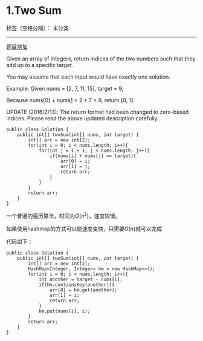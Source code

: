 # 1.Two Sum

标签（空格分隔）： 未分类

---
[题目地址][1]

Given an array of integers, return indices of the two numbers such that they add up to a specific target.

You may assume that each input would have exactly one solution.

Example:
Given nums = [2, 7, 11, 15], target = 9,

Because nums[0] + nums[1] = 2 + 7 = 9,
return [0, 1].

UPDATE (2016/2/13):
The return format had been changed to zero-based indices. Please read the above updated description carefully.

```
public class Solution {
	public int[] twoSum(int[] nums, int target) {
		int[] arr = new int[2];
		for(int i = 0; i < nums.length; i++){
			for(int j = i + 1; j < nums.length; j++){
				if(nums[i] + nums[j] == target){
					arr[0] = i;
					arr[1] = j;
					return arr;
				}
			}
		}
		return arr;
	}   
}
```
一个普通的遍历算法，时间为$O(n^2)$，速度较慢。

如果使用hashmap的方式可以使速度变快，只需要$O(n)$就可以完成

代码如下：
```
public class Solution {
	public int[] twoSum(int[] nums, int target) {
		int[] arr = new int[2];
		HashMap<Integer, Integer> hm = new HashMap<>();
		for(int i = 0; i < nums.length; i++){
			int another = target - nums[i];
			if(hm.containsKey(another)){
				arr[0] = hm.get(another);
				arr[1] = i;
				return arr;
			}
			hm.put(nums[i], i);
		}
		return arr;
	}   
}
```
  [1]: https://leetcode.com/problems/two-sum/
